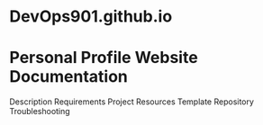 # DevOps901.github.io
# Personal Profile Website Documentation

Description
Requirements
Project Resources
    Template
    Repository
Troubleshooting

